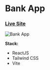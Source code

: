 # Bank App

### [Live Site]()

![Bank App](https://i.ibb.co/BK1Hn0x/Screenshot-2022-08-08-at-4-05-48-PM.png)

**Stack:**

- ReactJS
- Tailwind CSS
- Vite